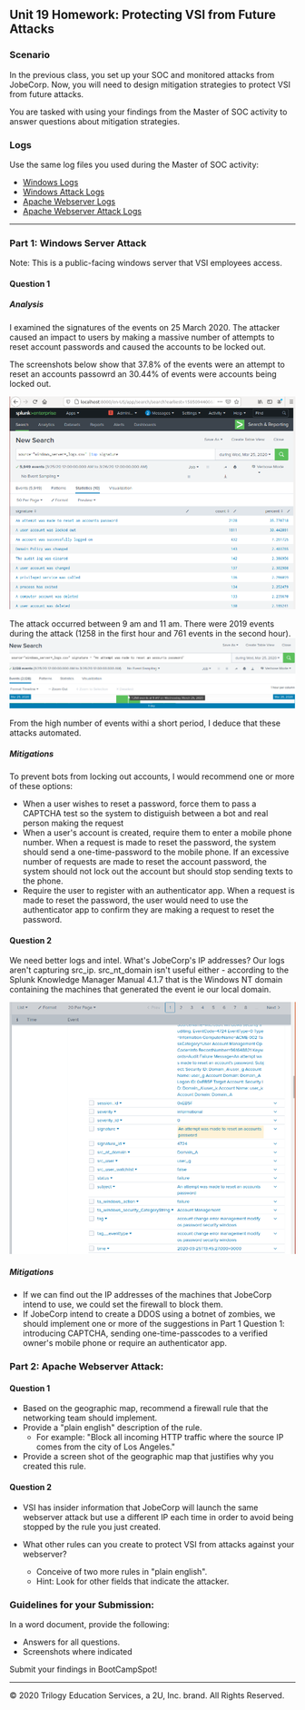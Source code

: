## Unit 19 Homework: Protecting VSI from Future Attacks

### Scenario

In the previous class,  you set up your SOC and monitored attacks from JobeCorp. Now, you will need to design mitigation strategies to protect VSI from future attacks. 

You are tasked with using your findings from the Master of SOC activity to answer questions about mitigation strategies.

### Logs

Use the same log files you used during the Master of SOC activity:

- [Windows Logs](resources/windows_server_logs.csv)
- [Windows Attack Logs](resources/windows_server_attack_logs.csv)
- [Apache Webserver Logs](resources/apache_logs.txt	)
- [Apache Webserver Attack Logs](resources/apache_attack_logs.txt	)

---

### Part 1: Windows Server Attack

Note: This is a public-facing windows server that VSI employees access.
 
#### Question 1

##### Analysis

I examined the signatures of the events on 25 March 2020. The attacker caused an impact to users by making a massive number of attempts to reset account passwords and caused the accounts to be locked out. 

The screenshots below show that 37.8% of the events were an attempt to reset an accounts passowrd an 30.44% of events were accounts being locked out.

![Examination of events that impacted users on 25 March 2020](screenshots/P1Q1_top_signatures.png)

The attack occurred between 9 am and 11 am. There were 2019 events during the attack (1258 in the first hour and 761 events in the second hour).
![Attack](screenshots/P1Q1_attack.png)

From the high number of events withi a short period, I deduce that these attacks  automated.

##### Mitigations

To prevent bots from locking out accounts, I would recommend one or more of these options:
* When a user wishes to reset a password, force them to pass a CAPTCHA test so the system to distiguish between a bot and real person making the request
* When a user's account is created, require them to enter a mobile phone number.  When a request is made to reset the password, the system should send a one-time-password to the mobile phone. If an excessive number of requests are made to reset the account password, the system should not lock out the account but should stop sending texts to the phone.
* Require the user to register with an authenticator app. When a request is made to reset the password, the user would need to use the authenticator app to confirm they are making a request to reset the password. 

#### Question 2

We need better logs and intel. What's JobeCorp's IP addresses? Our logs aren't capturing src_ip. src_nt_domain isn't useful either - according to the Splunk Knowledge Manager Manual 4.1.7 that is the Windows NT domain containing the machines that generated the event ie our local domain.

![Logs don't show src_ip](screenshots/P1Q2_need_better_logs.png)

##### Mitigations
* If we can find out the IP addresses of the machines that JobeCorp intend to use, we could set the firewall to block them. 
* If JobeCorp intend to create a DDOS using a botnet of zombies, we should implement one or more of the suggestions in Part 1 Question 1: introducing CAPTCHA, sending one-time-passcodes to a verified owner's mobile phone or require an authenticator app.

### Part 2: Apache Webserver Attack:

#### Question 1
- Based on the geographic map, recommend a firewall rule that the networking team should implement.
- Provide a "plain english" description of the rule.
  - For example: "Block all incoming HTTP traffic where the source IP comes from the city of Los Angeles."
- Provide a screen shot of the geographic map that justifies why you created this rule. 
  
#### Question 2

- VSI has insider information that JobeCorp will launch the same webserver attack but use a different IP each time in order to avoid being stopped by the rule you just created.

- What other rules can you create to protect VSI from attacks against your webserver?
  - Conceive of two more rules in "plain english". 
  - Hint: Look for other fields that indicate the attacker.
  


### Guidelines for your Submission:
  
In a word document, provide the following:
- Answers for all questions.
- Screenshots where indicated

Submit your findings in BootCampSpot!

---

© 2020 Trilogy Education Services, a 2U, Inc. brand. All Rights Reserved.
